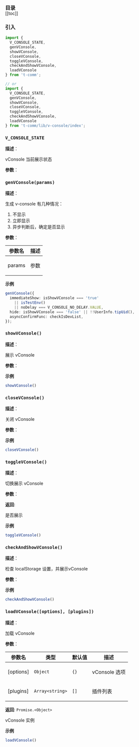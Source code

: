 <h3 style="margin-bottom: -1rem;">目录</h3>

[[toc]]

<h3>引入</h3>

```ts
import {
  V_CONSOLE_STATE,
  genVConsole,
  showVConsole,
  closeVConsole,
  toggleVConsole,
  checkAndShowVConsole,
  loadVConsole
} from 't-comm';

// or
import {
  V_CONSOLE_STATE,
  genVConsole,
  showVConsole,
  closeVConsole,
  toggleVConsole,
  checkAndShowVConsole,
  loadVConsole
} from 't-comm/lib/v-console/index';
```


### `V_CONSOLE_STATE` 


**描述**：<p>vConsole 当前展示状态</p>

**参数**：



<a name="genVConsole"></a>

### `genVConsole(params)` 


**描述**：<p>生成 v-console
有几种情况：</p>
<ol>
<li>不显示</li>
<li>立即显示</li>
<li>异步判断后，确定是否显示</li>
</ol>

**参数**：


| 参数名 | 描述 |
| --- | --- |
| params | <p>参数</p> |



**示例**

```ts
genVConsole({
  immediateShow: isShowVConsole === 'true'
    || isTestEnv()
    || noDelay === V_CONSOLE_NO_DELAY.VALUE,
  hide: isShowVConsole === 'false' || !!UserInfo.tipUid(),
  asyncConfirmFunc: checkIsDevList,
});
```
<a name="showVConsole"></a>

### `showVConsole()` 


**描述**：<p>展示 vConsole</p>

**参数**：



**示例**

```ts
showVConsole()
```
<a name="closeVConsole"></a>

### `closeVConsole()` 


**描述**：<p>关闭 vConsole</p>

**参数**：



**示例**

```ts
closeVConsole()
```
<a name="toggleVConsole"></a>

### `toggleVConsole()` 


**描述**：<p>切换展示 vConsole</p>

**参数**：

**返回**: <p>是否展示</p>

**示例**

```ts
toggleVConsole()
```
<a name="checkAndShowVConsole"></a>

### `checkAndShowVConsole()` 


**描述**：<p>检查 localStorage 设置，并展示vConsole</p>

**参数**：



**示例**

```ts
checkAndShowVConsole()
```
<a name="loadVConsole"></a>

### `loadVConsole([options], [plugins])` 


**描述**：<p>加载 vConsole</p>

**参数**：


| 参数名 | 类型 | 默认值 | 描述 |
| --- | --- | --- | --- |
| [options] | <code>Object</code> | <code>{}</code> | <p>vConsole 选项</p> |
| [plugins] | <code>Array&lt;string&gt;</code> | <code>[]</code> | <p>插件列表</p> |

**返回**: <code>Promise.&lt;Object&gt;</code><br>

<p>vConsole 实例</p>

**示例**

```ts
loadVConsole()
```
